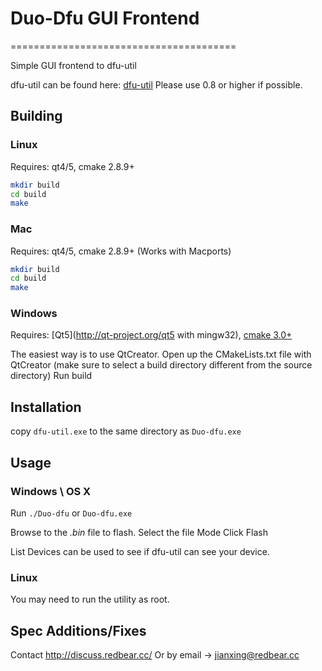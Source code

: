 # Duo-Dfu GUI Frontend

=======================================

Simple GUI frontend to dfu-util

dfu-util can be found here: [dfu-util](http://dfu-util.gnumonks.org/)
Please use 0.8 or higher if possible.


Building
--------

### Linux

Requires: qt4/5, cmake 2.8.9+

```bash
mkdir build
cd build
make
```


### Mac

Requires: qt4/5, cmake 2.8.9+
(Works with Macports)

```bash
mkdir build
cd build
make
```


### Windows

Requires: [Qt5](http://qt-project.org/qt5 with mingw32), [cmake 3.0+](http://www.cmake.org/download/)

The easiest way is to use QtCreator.
Open up the CMakeLists.txt file with QtCreator (make sure to select a build directory different from the source directory)
Run build



Installation
------------

copy `dfu-util.exe` to the same directory as `Duo-dfu.exe`



Usage
-----
### Windows \ OS X
Run `./Duo-dfu` or `Duo-dfu.exe`

Browse to the *.bin* file to flash.
Select the file Mode 
Click Flash


List Devices can be used to see if dfu-util can see your device.

### Linux
You may need to run the utility as root.





Spec Additions/Fixes
--------------------

Contact http://discuss.redbear.cc/ 
Or by email -> jianxing@redbear.cc